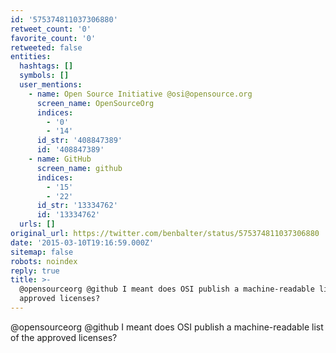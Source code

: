 ```yaml
---
id: '575374811037306880'
retweet_count: '0'
favorite_count: '0'
retweeted: false
entities:
  hashtags: []
  symbols: []
  user_mentions:
    - name: Open Source Initiative @osi@opensource.org
      screen_name: OpenSourceOrg
      indices:
        - '0'
        - '14'
      id_str: '408847389'
      id: '408847389'
    - name: GitHub
      screen_name: github
      indices:
        - '15'
        - '22'
      id_str: '13334762'
      id: '13334762'
  urls: []
original_url: https://twitter.com/benbalter/status/575374811037306880
date: '2015-03-10T19:16:59.000Z'
sitemap: false
robots: noindex
reply: true
title: >-
  @opensourceorg @github I meant does OSI publish a machine-readable list of the
  approved licenses?
---
```


@opensourceorg @github I meant does OSI publish a machine-readable list of the approved licenses?